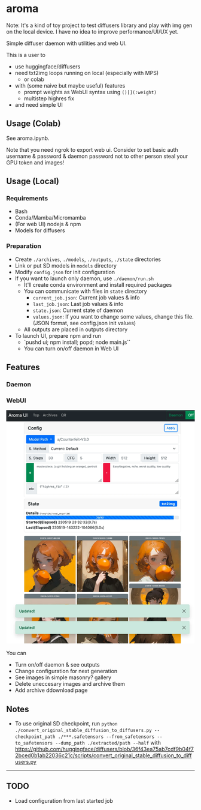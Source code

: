 # aroma

Note: It's a kind of toy project to test diffusers library and play with img gen on the local device. I have no idea to improve performance/UI/UX yet.

Simple diffuser daemon with utilities and web UI.

This is a user to
- use huggingface/diffusers
- need txt2img loops running on local (especially with MPS)
  - or colab
- with (some naive but maybe useful) features
  - prompt weights as WebUI syntax using `()[](:weight)`
  - multistep highres fix
- and need simple UI

## Usage (Colab)

See aroma.ipynb.

Note that you need ngrok to export web ui. Consider to set basic auth username & password & daemon password not to other person steal your GPU token and images!

## Usage (Local)

### Requirements

- Bash
- Conda/Mamba/Micromamba
- (For web UI) nodejs & npm
- Models for diffusers

### Preparation

- Create `./archives`, `./models`, `./outputs`, `./state` directories
- Link or put SD models in `models` directory
- Modify `config.json` for init configuration
- If you want to launch only daemon, use `./daemon/run.sh`
  - Ìt'll create conda environment and install required packages
  - You can communicate with files in `state` directory
    - `current_job.json`: Current job values & info
    - `last_job.json`: Last job values & info
    - `state.json`: Current state of daemon
    - `values.json`: If you want to change some values, change this file. (JSON format, see config.json init values)
  - All outputs are placed in outputs directory
- To launch UI, prepare npm and run
  - `pushd ui; npm install; popd; node main.js``
  - You can turn on/off daemon in Web UI

## Features

### Daemon

### WebUI

![preview](https://raw.githubusercontent.com/lumiknit/aroma/main/ui-preview.webp)

You can
- Turn on/off daemon & see outputs
- Change configuration for next generation
- See images in simple masonry? gallery
- Delete uneccesary images and archive them
- Add archive ddownload page

## Notes

- To use original SD checkpoint, run `python ./convert_original_stable_diffusion_to_diffusers.py --checkpoint_path ./***.safetensors --from_safetensors --to_safetensors --dump_path ./extracted/path --half` with https://github.com/huggingface/diffusers/blob/36f43ea75ab7cdf9b04f72bced0b1ab22036c21c/scripts/convert_original_stable_diffusion_to_diffusers.py

---

## TODO

- Load configuration from last started job
